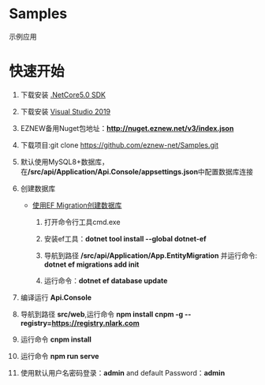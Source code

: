 # Samples

示例应用

# 快速开始

1. 下载安装 [.NetCore5.0 SDK](https://dotnet.microsoft.com/download/dotnet-core/5.0)
2. 下载安装 [Visual Studio 2019](https://visualstudio.microsoft.com/zh-hans/downloads/)
3. EZNEW备用Nuget包地址：<b>http://nuget.eznew.net/v3/index.json</b>
4. 下载项目:git clone https://github.com/eznew-net/Samples.git
5. 默认使用MySQL8+数据库，在<b>/src/api/Application/Api.Console/appsettings.json</b>中配置数据库连接
6. 创建数据库
	* [使用EF Migration创建数据库](https://docs.microsoft.com/en-us/ef/core/managing-schemas/migrations/?tabs=dotnet-core-cli)
	
		1. 打开命令行工具cmd.exe
		
		2. 安装ef工具：<b>dotnet tool install --global dotnet-ef</b>
		
		3. 导航到路径 <b>/src/api/Application/App.EntityMigration</b> 并运行命令: <b>dotnet ef migrations add init</b>
		
		4. 运行命令：<b>dotnet ef database update</b>
	
7. 编译运行 <b>Api.Console</b> 
8. 导航到路径 <b>src/web</b>,运行命令 <b>npm install cnpm -g --registry=https://registry.nlark.com</b>
9. 运行命令 <b>cnpm install</b>
10. 运行命令  <b>npm run serve</b>
11. 使用默认用户名密码登录：<b>admin</b> and default Password：<b>admin</b>
